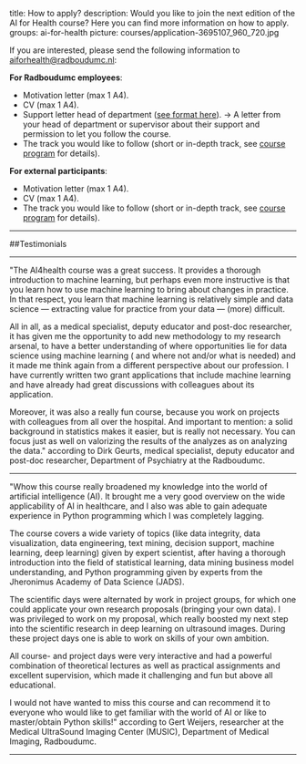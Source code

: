 title: How to apply?
description: Would you like to join the next edition of the AI for Health course? Here you can find more information on how to apply.
groups: ai-for-health
picture: courses/application-3695107_960_720.jpg

If you are interested, please send the following information to <aiforhealth@radboudumc.nl>:

**For Radboudumc employees**:<br>
- Motivation letter (max 1 A4).
- CV (max 1 A4).
- Support letter head of department ([see format here](https://drive.google.com/file/d/15oanC6ADJR_8RQ4lKVHlwIUgl4zIy4f2/view?usp=sharing)). &rarr; A letter from your head of department or supervisor about their support and permission to let you follow the course.
- The track you would like to follow (short or in-depth track, see [course program](https://www.ai-for-health.nl/courses/course-program/) for details).

<!--More information and instructions how to apply can be found on [this internal Radboudumc page](https://www.radboudumc.nl/en/intranet/information-for-researchers/news-events-and-more/projects/radboudaiforhealth/cursus-ai-voor-medewerkers).-->

**For external participants**:<br>
- Motivation letter (max 1 A4).
- CV (max 1 A4).
- The track you would like to follow (short or in-depth track, see [course program](https://www.ai-for-health.nl/courses/course-program/) for details).

<!--More information and instructions how to apply can be found on [this internal Radboudumc page](https://www.radboudumc.nl/en/intranet/information-for-researchers/news-events-and-more/projects/radboudaiforhealth/cursus-ai-voor-medewerkers).-->

***

##Testimonials

***

"The AI4health course was a great success. It provides a thorough introduction to machine learning, but perhaps even more instructive is that you learn how to use machine learning to bring about changes in practice. In that respect, you learn that machine learning is relatively simple and data science — extracting value for practice from your data — (more) difficult. 

All in all, as a medical specialist, deputy educator and post-doc researcher, it has given me the opportunity to add new methodology to my research arsenal, to have a better understanding of where opportunities lie for data science using machine learning ( and where not and/or what is needed) and it made me think again from a different perspective about our profession. I have currently written two grant applications that include machine learning and have already had great discussions with colleagues about its application.
 
Moreover, it was also a really fun course, because you work on projects with colleagues from all over the hospital. And important to mention: a solid background in statistics makes it easier, but is really not necessary. You can focus just as well on valorizing the results of the analyzes as on analyzing the data." according to Dirk Geurts, medical specialist, deputy educator and post-doc researcher, Department of Psychiatry at the Radboudumc.

***

"Whow this course really broadened my knowledge into the world of artificial intelligence (AI). It brought me a very good overview on the wide applicability of AI in healthcare, and I also was able to gain adequate experience in Python programming which I was completely lagging.

The course covers a wide variety of topics (like data integrity, data visualization, data engineering, text mining, decision support, machine learning, deep learning) given by expert scientist, after having a thorough introduction into the field of statistical learning, data mining business model understanding, and Python programming given by experts from the Jheronimus Academy of Data Science (JADS). 

The scientific days were alternated by work in project groups, for which one could applicate your own research proposals (bringing your own data). I was privileged to work on my proposal, which really boosted my next step into the scientific research in deep learning on ultrasound images. During these project days one is able to work on skills of your own ambition.

All course- and project days were very interactive and had a powerful combination of theoretical lectures as well as practical assignments and excellent supervision, which made it challenging and fun but above all educational.

I would not have wanted to miss this course and can recommend it to everyone who would like to get familiar with the world of AI or like to master/obtain Python skills!" according to Gert Weijers, researcher at the Medical UltraSound Imaging Center (MUSIC), Department of Medical Imaging, Radboudumc.

***
